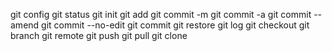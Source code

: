 git config
git status
git init
git add
git commit -m
git commit -a
git commit --amend
git commit --no-edit
git commit
git restore
git log
git checkout
git branch
git remote
git push
git pull
git clone
